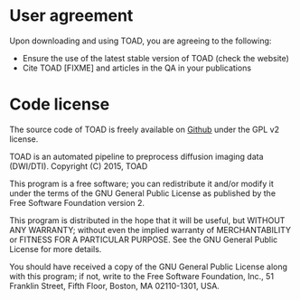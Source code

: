 # User agreement

Upon downloading and using TOAD, you are agreeing to the following:

- Ensure the use of the latest stable version of TOAD (check the website)
- Cite TOAD [FIXME] and articles in the QA in your publications


# Code license

The source code of TOAD is freely available on [Github](https://github.com/UNFmontreal/toad) under the GPL v2 license.

TOAD is an automated pipeline to preprocess diffusion imaging data (DWI/DTI).
Copyright (C) 2015, TOAD

This program is a free software; you can redistribute it and/or
modify it under the terms of the GNU General Public License
as published by the Free Software Foundation version 2.

This program is distributed in the hope that it will be useful,
but WITHOUT ANY WARRANTY; without even the implied warranty of
MERCHANTABILITY or FITNESS FOR A PARTICULAR PURPOSE.  See the
GNU General Public License for more details.

You should have received a copy of the GNU General Public License
along with this program; if not, write to the Free Software
Foundation, Inc., 51 Franklin Street, Fifth Floor, Boston, MA  02110-1301, USA.
